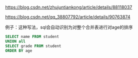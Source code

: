 https://blog.csdn.net/zhujuntiankong/article/details/88118037

https://blog.csdn.net/qq_38807792/article/details/90763874

例子：这种写法，sql会自动识别为对整个合并表进行对age的排序

```sql
SELECT name FROM student
UNION all
SELECT grade FROM student
ORDER BY age
```

